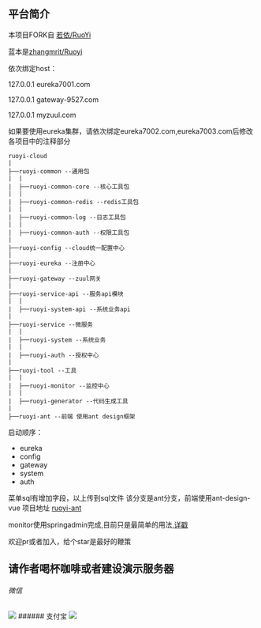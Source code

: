 ## 平台简介

本项目FORK自  [若依/RuoYi](https://gitee.com/y_project/RuoYi)

蓝本是[zhangmrit/Ruoyi](https://gitee.com/zhangmrit/RuoYi)

依次绑定host：

127.0.0.1 eureka7001.com

127.0.0.1 gateway-9527.com

127.0.0.1 myzuul.com

如果要使用eureka集群，请依次绑定eureka7002.com,eureka7003.com后修改各项目中的注释部分

```
ruoyi-cloud
|
├──ruoyi-common --通用包
|  |
|  ├──ruoyi-common-core --核心工具包
|  |
|  ├──ruoyi-common-redis --redis工具包
|  |
|  ├──ruoyi-common-log --日志工具包
|  |
|  ├──ruoyi-common-auth --权限工具包
|
├──ruoyi-config --cloud统一配置中心
|
├──ruoyi-eureka --注册中心
|
├──ruoyi-gateway --zuul网关
|
├──ruoyi-service-api --服务api模块
|  |
|  ├──ruoyi-system-api --系统业务api
|
├──ruoyi-service --微服务
|  |
|  ├──ruoyi-system --系统业务
|  |
|  ├──ruoyi-auth --授权中心
|
├──ruoyi-tool --工具
|  |
|  ├──ruoyi-monitor --监控中心
|  |
|  ├──ruoyi-generator --代码生成工具
|
├──ruoyi-ant --前端 使用ant design框架

```



启动顺序：
- eureka
- config
- gateway
- system
- auth

菜单sql有增加字段，以上传到sql文件
该分支是ant分支，前端使用ant-design-vue 项目地址 [ruoyi-ant](https://gitee.com/zhangmrit/ruoyi-ant)

monitor使用springadmin完成,目前只是最简单的用法,[详戳](https://gitee.com/zhangmrit/ruoyi-cloud/blob/ant/doc/spring-admin.md)


欢迎pr或者加入，给个star是最好的鞭策

##  请作者喝杯咖啡或者建设演示服务器

###### 微信
<img src="https://gitee.com/zhangmrit/img/raw/master/contribute/wechat.png"/>
###### 支付宝
<img src="https://gitee.com/zhangmrit/img/raw/master/contribute/alipay.png"/>

